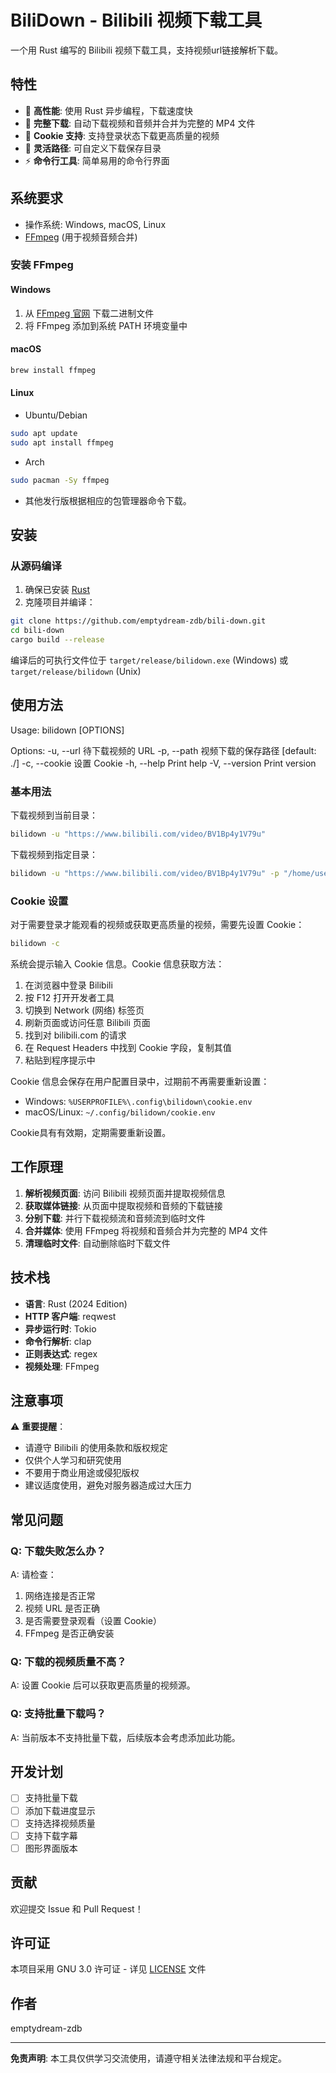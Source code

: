 # BiliDown - Bilibili 视频下载工具

一个用 Rust 编写的 Bilibili 视频下载工具，支持视频url链接解析下载。

## 特性

- 🚀 **高性能**: 使用 Rust 异步编程，下载速度快
- 🎵 **完整下载**: 自动下载视频和音频并合并为完整的 MP4 文件
- 🍪 **Cookie 支持**: 支持登录状态下载更高质量的视频
- 📁 **灵活路径**: 可自定义下载保存目录
- ⚡ **命令行工具**: 简单易用的命令行界面

## 系统要求

- 操作系统: Windows, macOS, Linux
- [FFmpeg](https://ffmpeg.org/download.html) (用于视频音频合并)

### 安装 FFmpeg

#### Windows
1. 从 [FFmpeg 官网](https://ffmpeg.org/download.html) 下载二进制文件
2. 将 FFmpeg 添加到系统 PATH 环境变量中

#### macOS
```bash
brew install ffmpeg
```

#### Linux
-  Ubuntu/Debian
```bash
sudo apt update
sudo apt install ffmpeg
```
- Arch
```bash
sudo pacman -Sy ffmpeg
```
- 其他发行版根据相应的包管理器命令下载。

## 安装

### 从源码编译

1. 确保已安装 [Rust](https://rustlang.org/)
2. 克隆项目并编译：

```bash
git clone https://github.com/emptydream-zdb/bili-down.git
cd bili-down
cargo build --release
```

编译后的可执行文件位于 `target/release/bilidown.exe` (Windows) 或 `target/release/bilidown` (Unix)

## 使用方法

Usage: bilidown [OPTIONS]

Options:
  -u, --url <URL>    待下载视频的 URL
  -p, --path <PATH>  视频下载的保存路径 [default: ./]
  -c, --cookie       设置 Cookie
  -h, --help         Print help
  -V, --version      Print version

### 基本用法

下载视频到当前目录：
```bash
bilidown -u "https://www.bilibili.com/video/BV1Bp4y1V79u"
```

下载视频到指定目录：
```bash
bilidown -u "https://www.bilibili.com/video/BV1Bp4y1V79u" -p "/home/user/video/"
```

### Cookie 设置

对于需要登录才能观看的视频或获取更高质量的视频，需要先设置 Cookie：

```bash
bilidown -c
```

系统会提示输入 Cookie 信息。Cookie 信息获取方法：

1. 在浏览器中登录 Bilibili
2. 按 F12 打开开发者工具
3. 切换到 Network (网络) 标签页
4. 刷新页面或访问任意 Bilibili 页面
5. 找到对 bilibili.com 的请求
6. 在 Request Headers 中找到 Cookie 字段，复制其值
7. 粘贴到程序提示中

Cookie 信息会保存在用户配置目录中，过期前不再需要重新设置：
- Windows: `%USERPROFILE%\.config\bilidown\cookie.env`
- macOS/Linux: `~/.config/bilidown/cookie.env`

Cookie具有有效期，定期需要重新设置。


## 工作原理

1. **解析视频页面**: 访问 Bilibili 视频页面并提取视频信息
2. **获取媒体链接**: 从页面中提取视频和音频的下载链接
3. **分别下载**: 并行下载视频流和音频流到临时文件
4. **合并媒体**: 使用 FFmpeg 将视频和音频合并为完整的 MP4 文件
5. **清理临时文件**: 自动删除临时下载文件

## 技术栈

- **语言**: Rust (2024 Edition)
- **HTTP 客户端**: reqwest
- **异步运行时**: Tokio
- **命令行解析**: clap
- **正则表达式**: regex
- **视频处理**: FFmpeg

## 注意事项

⚠️ **重要提醒**：
- 请遵守 Bilibili 的使用条款和版权规定
- 仅供个人学习和研究使用
- 不要用于商业用途或侵犯版权
- 建议适度使用，避免对服务器造成过大压力

## 常见问题

### Q: 下载失败怎么办？
A: 请检查：
1. 网络连接是否正常
2. 视频 URL 是否正确
3. 是否需要登录观看（设置 Cookie）
4. FFmpeg 是否正确安装

### Q: 下载的视频质量不高？
A: 设置 Cookie 后可以获取更高质量的视频源。

### Q: 支持批量下载吗？
A: 当前版本不支持批量下载，后续版本会考虑添加此功能。

## 开发计划

- [ ] 支持批量下载
- [ ] 添加下载进度显示
- [ ] 支持选择视频质量
- [ ] 支持下载字幕
- [ ] 图形界面版本

## 贡献

欢迎提交 Issue 和 Pull Request！

## 许可证

本项目采用 GNU 3.0 许可证 - 详见 [LICENSE](LICENSE) 文件

## 作者

emptydream-zdb

---

**免责声明**: 本工具仅供学习交流使用，请遵守相关法律法规和平台规定。